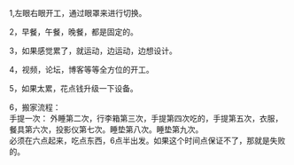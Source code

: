 1,左眼右眼开工，通过眼罩来进行切换。    

2，早餐，午餐，晚餐，都是固定的。   

3，如果感觉累了，就运动，边运动，边想设计。    

4，视频，论坛，博客等等全方位的开工。    

5，如果太累，花点钱升级一下设备。     

6，搬家流程：    
手提一次： 外睡第二次，行李箱第三次，手提第四次吃的，手提第五次，衣服，餐具第六次，投影仪第七次。睡垫第八次。睡垫第九次。    
必须在六点起来，吃点东西，6点半出发。如果这个时间点保证不了，那就是失败的。     
